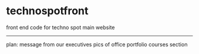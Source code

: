 # technospotfront

front end code for techno spot main website

-------------------------
plan:
    message from our executives
    pics of office
    portfolio
    courses section 